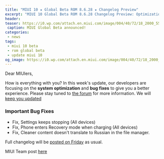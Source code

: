 ```yaml
---
title: "MIUI 10 ★ Global Beta ROM 8.6.28 ★ Changelog Preview"
excerpt: "MIUI 10 Global Beta ROM 8.6.28 Changelog Preview: Optimization and Bug Fixes"
header:
teaser: https://i0.wp.com/attach.en.miui.com/image/004/40/72/18_2000_550.jpg?resize=600,300
 caption: MIUI Global Beta announced!
categories:
 - news
tags:
 - miui 10 beta
 - rom global beta
 - update miui 10
og_image: https://i0.wp.com/attach.en.miui.com/image/004/40/72/18_2000_550.jpg?resize=720,360
---
```


Dear MIUIers,

How is everything with you? In this week's update, our developers are focusing on the **system optimization** and **bug fixes** to give you a better experience. Please stay tuned to [the forum](http://en.miui.com/forum.php) for more information. We will [keep you updated](https://mi.knoacc.org/miui-10-global-beta)

### Important Bug Fixes

- Fix, Settings keeps stopping (All devices) 
- Fix, Phone enters Recovery mode when charging (All devices)
- Fix, Cleaner content doesn't translate to Russian in the file manager.

Full changelog will be [posted on Friday](/download-miui-10-global-beta-8628-update) as usual.

MIUI Team post [here](http://en.miui.com/thread-3003219-1-1.html)
